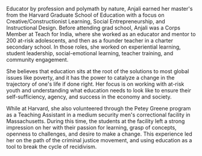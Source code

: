 Educator by profession and polymath by nature, Anjali earned her master's from the Harvard Graduate School of Education with a focus on Creative/Constructionist Learning, Social Entrepreneurship, and Instructional Design. Before attending grad school, Anjali was a Corps Member at Teach for India, where she worked as an educator and mentor to 200 at-risk adolescents, and then as a founder teacher in a charter secondary school. In those roles, she worked on experiential learning, student leadership, social-emotional learning, teacher training, and community engagement.

She believes that education sits at the root of the solutions to most global issues like poverty, and it has the power to catalyze a change in the trajectory of one's life if done right. Her focus is on working with at-risk youth and understanding what education needs to look like to ensure their self-sufficiency, agency, and success in the economy and society.

While at Harvard, she also volunteered through the Petey Greene program as a Teaching Assistant in a medium security men's correctional facility in Massachusetts. During this time, the students at the facility left a strong impression on her with their passion for learning, grasp of concepts, openness to challenges, and desire to make a change. This experience led her on the path of the criminal justice movement, and using education as a tool to break the cycle of recidivism.
